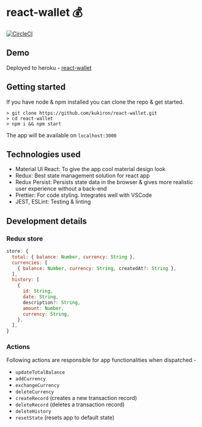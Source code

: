 # react-wallet 💰

[![CircleCI](https://circleci.com/gh/kukiron/react-wallet/tree/master.svg?style=svg)](https://circleci.com/gh/kukiron/react-wallet/tree/master)

## Demo

Deployed to heroku - [react-wallet](https://react-wallet-kukiron.herokuapp.com/)

## Getting started

If you have node & npm installed you can clone the repo & get started.

```shell
> git clone https://github.com/kukiron/react-wallet.git
> cd react-wallet
> npm i && npm start
```

The app will be available on `localhost:3000`

## Technologies used

- Material UI React: To give the app cool material design look
- Redux: Best state management solution for react app
- Redux Persist: Persists state data in the browser & gives more realistic user experience without a back-end
- Prettier: For code styling. Integrates well with VSCode
- JEST, ESLint: Testing & linting

## Development details

### Redux store

```js
store: {
  total: { balance: Number, currency: String },
  currencies: [
    { balance: Number, currency: String, createdAt?: String },
  ],
  history: [
    {
      id: String,
      date: String,
      description?: String,
      amount: Number,
      currency: String,
    },
  ],
}
```

### Actions

Following actions are responsible for app functionalities when dispatched -

- `updateTotalBalance`
- `addCurrency`
- `exchangeCurrency`
- `deleteCurrency`
- `createRecord` (creates a new transaction record)
- `deleteRecord` (deletes a transaction record)
- `deleteHistory`
- `resetState` (resets app to default state)
